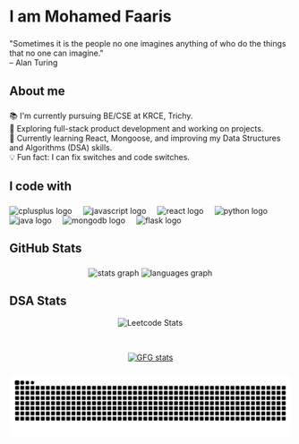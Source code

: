   <h1 align="left">I am Mohamed Faaris</h1>

###

<p align="left">
  "Sometimes it is the people no one imagines anything of who do the things that no one can imagine."  
  <br>– Alan Turing
</p>

###

<h2 align="left">About me</h2>

###

<p align="left">
  📚 I'm currently pursuing BE/CSE at KRCE, Trichy.  <br>
  🎯 Exploring full-stack product development and working on projects.<br>
  🌱 Currently learning React, Mongoose, and improving my Data Structures and Algorithms (DSA) skills.  <br>
  💡 Fun fact: I can fix switches and code switches.  <br>
</p>

###

<h2 align="left">I code with</h2>

###

<div align="left">
  <img src="https://cdn.jsdelivr.net/gh/devicons/devicon/icons/cplusplus/cplusplus-original.svg" height="40" alt="cplusplus logo"  />
  <img width="12" />
  <img src="https://cdn.jsdelivr.net/gh/devicons/devicon/icons/javascript/javascript-original.svg" height="40" alt="javascript logo"  />
  <img width="12" />
  <img src="https://cdn.jsdelivr.net/gh/devicons/devicon/icons/react/react-original.svg" height="40" alt="react logo"  />
  <img width="12" />
  <img src="https://cdn.jsdelivr.net/gh/devicons/devicon/icons/python/python-original.svg" height="40" alt="python logo"  />
  <img width="12" />
  <img src="https://cdn.jsdelivr.net/gh/devicons/devicon/icons/java/java-original.svg" height="40" alt="java logo"  />
  <img width="12" />
  <img src="https://cdn.jsdelivr.net/gh/devicons/devicon/icons/mongodb/mongodb-original.svg" height="40" alt="mongodb logo" />
  <img width="12" />
  <img src="https://cdn.jsdelivr.net/gh/devicons/devicon/icons/flask/flask-original.svg" height="40" alt="flask logo" />
</div>

###

<h2 align="left">GitHub Stats</h2>

###

<div align="center">
  <img src="https://github-readme-stats.vercel.app/api?username=Mohamed-faaris&hide_title=false&hide_rank=false&show_icons=true&include_all_commits=true&count_private=true&disable_animations=false&theme=dracula&locale=en&hide_border=false&order=1" height="150" alt="stats graph"  />
  <img src="https://github-readme-stats.vercel.app/api/top-langs?username=Mohamed-faaris&locale=en&hide_title=false&layout=compact&card_width=320&langs_count=5&theme=dracula&hide_border=false&order=2" height="150" alt="languages graph"  />
</div>

###

<h2 align="left">DSA Stats</h2>


<div align="center">
  <!-- LeetCode Stats -->
  <img src="https://leetcard.jacoblin.cool/mohammedfaaris2005?theme=nord" alt="Leetcode Stats" />
  
  <br> <!-- Line break for spacing -->

  <!-- GeeksforGeeks Stats -->
  <a href="https://www.geeksforgeeks.org/user/mohammedfav2xu/">
    <img src="https://gfgstatscard.vercel.app/mohammedfav2xu" alt="GFG stats" />
  </a>
</div>


###

<img src="https://raw.githubusercontent.com/Mohamed-faaris/Mohamed-faaris/output/snake.svg" alt="Snake animation" /> 

###
